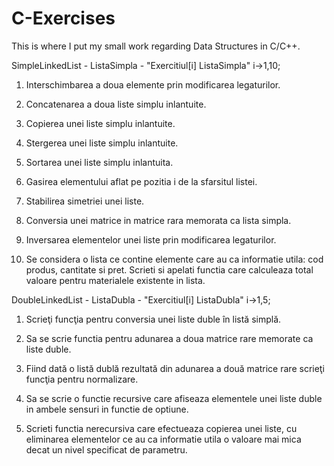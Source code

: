 # C-Exercises
This is where I put my small work regarding Data Structures in C/C++.

SimpleLinkedList - ListaSimpla - "Exercitiul[i] ListaSimpla" i->1,10;

1. Interschimbarea a doua elemente prin modificarea legaturilor.

2. Concatenarea a doua liste simplu inlantuite.

3. Copierea unei liste simplu inlantuite.

4. Stergerea unei liste simplu inlantuite.

5. Sortarea unei liste simplu inlantuita.

6. Gasirea elementului aflat pe pozitia i de la sfarsitul listei.

7. Stabilirea simetriei unei liste.

8. Conversia unei matrice in matrice rara memorata ca lista simpla.

9. Inversarea elementelor unei liste prin modificarea legaturilor.

10. Se considera o lista ce contine elemente care au ca informatie utila: cod produs, cantitate si pret. Scrieti si apelati functia care calculeaza total valoare pentru materialele existente in lista.

DoubleLinkedList - ListaDubla - "Exercitiul[i] ListaDubla" i->1,5;

1. Scrieţi funcţia pentru conversia unei liste duble în listă simplă.

2. Sa se scrie functia pentru adunarea a doua matrice rare memorate ca liste duble.

3. Fiind dată o listă dublă rezultată din adunarea a două matrice rare scrieţi funcţia pentru normalizare.

4. Sa se scrie o functie recursive care afiseaza elementele unei liste duble in ambele sensuri in functie de optiune.

5. Scrieti functia nerecursiva care efectueaza copierea unei liste, cu eliminarea elementelor ce au ca informatie utila o valoare mai mica decat un nivel specificat de parametru.

